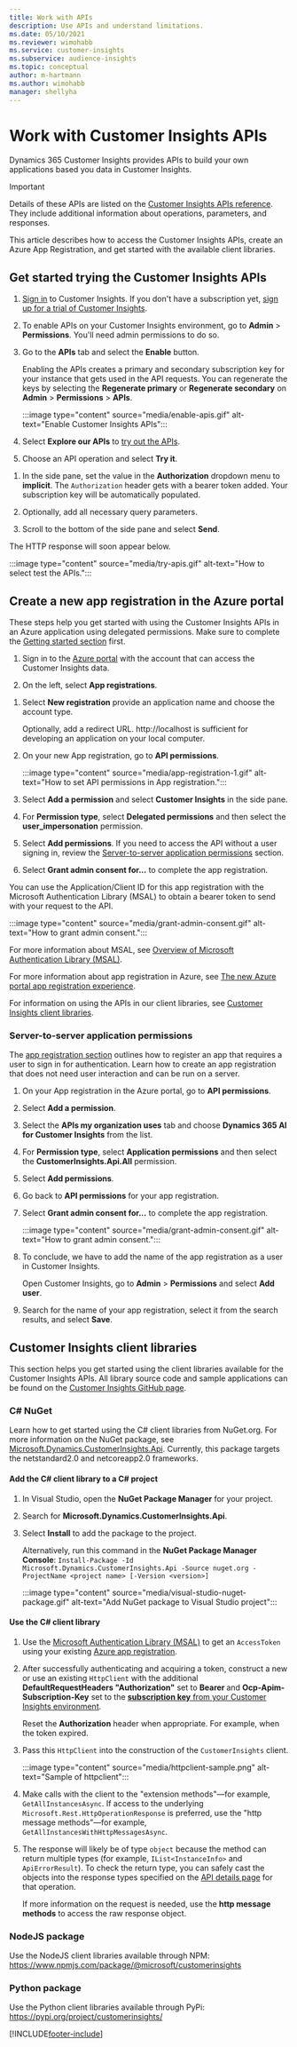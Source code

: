```yaml
---
title: Work with APIs
description: Use APIs and understand limitations.
ms.date: 05/10/2021
ms.reviewer: wimohabb
ms.service: customer-insights
ms.subservice: audience-insights
ms.topic: conceptual
author: m-hartmann
ms.author: wimohabb
manager: shellyha
---
```



<!-- In first line (20), should it be "based on your"? -->


# Work with Customer Insights APIs

Dynamics 365 Customer Insights provides APIs to build your own applications based you data in Customer Insights.

> [!IMPORTANT]
> Details of these APIs are listed on the [Customer Insights APIs reference](https://developer.ci.ai.dynamics.com/api-details#api=CustomerInsights). They include additional information about operations, parameters, and responses.

This article describes how to access the Customer Insights APIs, create an Azure App Registration, and get started with the available client libraries.

## Get started trying the Customer Insights APIs

1. [Sign in](https://home.ci.ai.dynamics.com) to Customer Insights. If you don't have a subscription yet, [sign up for a trial of Customer Insights](https://aka.ms/tryci).

1. To enable APIs on your Customer Insights environment, go to **Admin** > **Permissions**. You'll need admin permissions to do so.

1. Go to the **APIs** tab and select the **Enable** button.    
 
   Enabling the APIs creates a primary and secondary subscription key for your instance that gets used in the API requests. You can regenerate the keys by selecting the **Regenerate primary** or **Regenerate secondary** on **Admin** > **Permissions** > **APIs**.

   :::image type="content" source="media/enable-apis.gif" alt-text="Enable Customer Insights APIs":::

1. Select **Explore our APIs** to [try out the APIs](https://developer.ci.ai.dynamics.com/api-details#api=CustomerInsights&operation=Get-all-instances).

1. Choose an API operation and select **Try it**.


<!-- Please check the second sentence below. Should it be "header gets added with a bearer token"? -->


1. In the side pane, set the value in the **Authorization** dropdown menu to **implicit**. The `Authorization` header gets with a bearer token added. Your subscription key will be automatically populated.
  
1. Optionally, add all necessary query parameters.

1. Scroll to the bottom of the side pane and select **Send**.

The HTTP response will soon appear below.


<!-- In the alt text, is "select test" correct, or should it be one or the other? -->


   :::image type="content" source="media/try-apis.gif" alt-text="How to select test the APIs.":::

## Create a new app registration in the Azure portal

These steps help you get started with using the Customer Insights APIs in an Azure application using delegated permissions. Make sure to complete the [Getting started section](#get-started-trying-the-customer-insights-apis) first.

1. Sign in to the [Azure portal](https://portal.azure.com) with the account that can access the Customer Insights data.

1. On the left, select **App registrations**.


<!-- Should there be a comma after "New registion", or is a word missing? -->


1. Select **New registration** provide an application name and choose the account type.
 
   Optionally, add a redirect URL. http://localhost is sufficient for developing an application on your local computer.

1. On your new App registration, go to **API permissions**.

   :::image type="content" source="media/app-registration-1.gif" alt-text="How to set API permissions in App registration.":::

1. Select **Add a permission** and select **Customer Insights** in the side pane.

1. For **Permission type**, select **Delegated permissions** and then select the **user_impersonation** permission.

1. Select **Add permissions**. If you need to access the API without a user signing in, review the [Server-to-server application permissions](#server-to-server-application-permissions) section.

1. Select **Grant admin consent for...** to complete the app registration.

You can use the Application/Client ID for this app registration with the Microsoft Authentication Library (MSAL) to obtain a bearer token to send with your request to the API.

:::image type="content" source="media/grant-admin-consent.gif" alt-text="How to grant admin consent.":::

For more information about MSAL, see [Overview of Microsoft Authentication Library (MSAL)](/azure/active-directory/develop/msal-overview).


<!-- Be aware that "The new Azure portal app registration experience" is not the name of the page that the link opens. Maybe the page title has changed. -->

For more information about app registration in Azure, see [The new Azure portal app registration experience](/azure/active-directory/develop/app-registration-portal-training-guide).

For information on using the APIs in our client libraries, see [Customer Insights client libraries](#customer-insights-client-libraries).

### Server-to-server application permissions

The [app registration section](#create-a-new-app-registration-in-the-azure-portal) outlines how to register an app that requires a user to sign in for authentication. Learn how to create an app registration that does not need user interaction and can be run on a server.

1. On your App registration in the Azure portal, go to **API permissions**.

1. Select **Add a permission**. 

1. Select the **APIs my organization uses** tab and choose **Dynamics 365 AI for Customer Insights** from the list. 

1. For **Permission type**, select **Application permissions** and then select the **CustomerInsights.Api.All** permission.

1. Select **Add permissions**.

1. Go back to **API permissions** for your app registration.

1. Select **Grant admin consent for...** to complete the app registration.

   :::image type="content" source="media/grant-admin-consent.gif" alt-text="How to grant admin consent.":::

1. To conclude, we have to add the name of the app registration as a user in Customer Insights.  
   
   Open Customer Insights, go to **Admin** > **Permissions** and select **Add user**.

1. Search for the name of your app registration, select it from the search results, and select **Save**.

## Customer Insights client libraries

This section helps you get started using the client libraries available for the Customer Insights APIs. All library source code and sample applications can be found on the [Customer Insights GitHub page](https://github.com/microsoft/Dynamics365-CustomerInsights-Client-Libraries). 

### C# NuGet

Learn how to get started using the C# client libraries from NuGet.org. For more information on the NuGet package, see [Microsoft.Dynamics.CustomerInsights.Api](https://www.nuget.org/packages/Microsoft.Dynamics.CustomerInsights.Api/). Currently, this package targets the netstandard2.0 and netcoreapp2.0 frameworks.

#### Add the C# client library to a C# project

1. In Visual Studio, open the **NuGet Package Manager** for your project.

1. Search for **Microsoft.Dynamics.CustomerInsights.Api**.

1. Select **Install** to add the package to the project.
 
   Alternatively, run this command in the **NuGet Package Manager Console**: `Install-Package -Id Microsoft.Dynamics.CustomerInsights.Api -Source nuget.org -ProjectName <project name> [-Version <version>]`

   :::image type="content" source="media/visual-studio-nuget-package.gif" alt-text="Add NuGet package to Visual Studio project":::

#### Use the C# client library

1. Use the [Microsoft Authentication Library (MSAL)](/azure/active-directory/develop/msal-overview) to get an `AccessToken` using your existing [Azure app registration](#create-a-new-app-registration-in-the-azure-portal).

1. After successfully authenticating and acquiring a token, construct a new or use an existing `HttpClient` with the additional **DefaultRequestHeaders "Authorization"** set to **Bearer <access token>** and **Ocp-Apim-Subscription-Key** set to the [**subscription key** from your Customer Insights environment](#get-started-trying-the-customer-insights-apis).   
 
   Reset the **Authorization** header when appropriate. For example, when the token expired.

1. Pass this `HttpClient` into the construction of the `CustomerInsights` client.

   :::image type="content" source="media/httpclient-sample.png" alt-text="Sample of httpclient":::

1. Make calls with the client to the "extension methods"—for example, `GetAllInstancesAsync`. If access to the underlying `Microsoft.Rest.HttpOperationResponse` is preferred, use the "http message methods"—for example, `GetAllInstancesWithHttpMessagesAsync`.

1. The response will likely be of type `object` because the method can return multiple types (for example, `IList<InstanceInfo>` and `ApiErrorResult`). To check the return type, you can safely cast the objects into the response types specified on the [API details page](https://developer.ci.ai.dynamics.com/api-details#api=CustomerInsights) for that operation.    
   
   If more information on the request is needed, use the **http message methods** to access the raw response object.

### NodeJS package

Use the NodeJS client libraries available through NPM: https://www.npmjs.com/package/@microsoft/customerinsights

### Python package

Use the Python client libraries available through PyPi: https://pypi.org/project/customerinsights/

[!INCLUDE[footer-include](../includes/footer-banner.md)]
